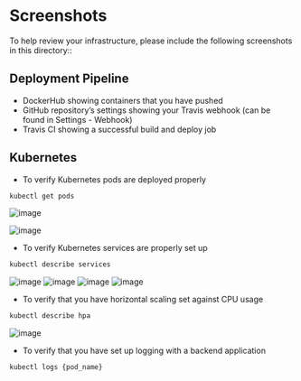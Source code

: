 # Screenshots
To help review your infrastructure, please include the following screenshots in this directory::

## Deployment Pipeline
* DockerHub showing containers that you have pushed
* GitHub repository’s settings showing your Travis webhook (can be found in Settings - Webhook)
* Travis CI showing a successful build and deploy job

## Kubernetes
* To verify Kubernetes pods are deployed properly
```bash
kubectl get pods
```

![image](https://user-images.githubusercontent.com/77249754/186168850-e89581ec-eb38-4146-8611-e2528ccee561.png)

![image](https://user-images.githubusercontent.com/77249754/186169131-5c3169f0-6325-4665-a0d9-b09b7a611a0e.png)
* To verify Kubernetes services are properly set up
```bash
kubectl describe services
```
![image](https://user-images.githubusercontent.com/77249754/186172548-b711fd69-da24-40cb-bed6-1d39d8afcae8.png)
![image](https://user-images.githubusercontent.com/77249754/186172639-6ef0650d-ccd5-4a85-a3dc-bc1472667a14.png)
![image](https://user-images.githubusercontent.com/77249754/186172748-bda14573-1654-4793-a1d7-5f8737ce448c.png)
![image](https://user-images.githubusercontent.com/77249754/186172923-83f5cab8-cd4b-4f63-a340-4ec2ce8faba2.png)

* To verify that you have horizontal scaling set against CPU usage
```bash
kubectl describe hpa
```
![image](https://user-images.githubusercontent.com/77249754/186186025-0023a049-b36c-4ff0-ad4c-7d3395be6559.png)

* To verify that you have set up logging with a backend application
```bash
kubectl logs {pod_name}
```
